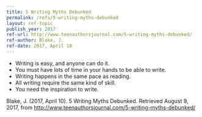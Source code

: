 ```yaml
---
title: 5 Writing Myths Debunked
permalink: /refs/5-writing-myths-debunked
layout: ref-topic
publish_year: 2017
ref-url: http://www.teenauthorsjournal.com/5-writing-myths-debunked/
ref-author: Blake, J. 
ref-date: 2017, April 10
---
```

* Writing is easy, and anyone can do it.
* You must have lots of time in your hands to be able to write.
* Writing happens in the same pace as reading.
* All writing require the same kind of skill.
* You need the inspiration to write.

Blake, J. (2017, April 10). 5 Writing Myths Debunked. Retrieved August 9, 2017, from http://www.teenauthorsjournal.com/5-writing-myths-debunked/